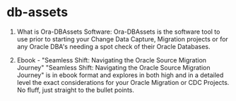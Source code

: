 # db-assets


1. What is Ora-DBAssets Software:
Ora-DBAssets is the software tool to use prior to starting your Change Data Capture, Migration projects or for any Oracle DBA's needing a spot check of their Oracle Databases.

2. Ebook - "Seamless Shift: Navigating the Oracle Source Migration Journey"
"Seamless Shift: Navigating the Oracle Source Migration Journey" is in ebook format and explores in both high and in a detailed level the exact considerations for your Oracle Migration or CDC Projects. No fluff, just straight to the bullet points.

